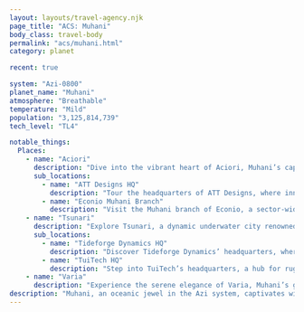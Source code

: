 ```yaml
---
layout: layouts/travel-agency.njk
page_title: "ACS: Muhani"
body_class: travel-body
permalink: "acs/muhani.html"
category: planet

recent: true

system: "Azi-0800"
planet_name: "Muhani"
atmosphere: "Breathable"
temperature: "Mild"
population: "3,125,814,739"
tech_level: "TL4"

notable_things:
  Places:
    - name: "Aciori"
      description: "Dive into the vibrant heart of Aciori, Muhani’s capital, nestled within a dazzling coral reef. Genetically modified corals bloom with oxygen, creating a kaleidoscope of bioluminescent hues. Stroll through kelp forests and mossy fields in place of traditional parks, or marvel at the coral-crafted architecture that defines this underwater metropolis. A hub for culture and tourism, Aciori offers an unforgettable aquatic adventure."
      sub_locations:
        - name: "ATT Designs HQ"
          description: "Tour the headquarters of ATT Designs, where innovative cargo ships are crafted. Explore their showroom to see the robust, practical vessels that power interstellar trade."
        - name: "Econio Muhani Branch"
          description: "Visit the Muhani branch of Econio, a sector-wide leader in affordable spacecraft. Their local showroom showcases budget-friendly ships designed for accessibility, welcoming travelers to explore their practical designs."
    - name: "Tsunari"
      description: "Explore Tsunari, a dynamic underwater city renowned for its cutting-edge spaceship manufacturing. Set against a backdrop of coral-lined domes, Tsunari’s submersible-friendly waters allow visitors to witness propulsion tests firsthand. A haven for tech enthusiasts, this city blends innovation with the serene beauty of Muhani’s seas."
      sub_locations:
        - name: "Tideforge Dynamics HQ"
          description: "Discover Tideforge Dynamics’ headquarters, where experimental submersible technology is born. Guided tours showcase their pioneering designs, perfect for tech-savvy travelers."
        - name: "TuiTech HQ"
          description: "Step into TuiTech’s headquarters, a hub for rugged, military-grade spacecraft. Their visitor center offers insights into durable ship designs built for the stars."
    - name: "Varia"
      description: "Experience the serene elegance of Varia, Muhani’s governmental seat, where sleek coral-and-glass structures house the Muhani Accord. Limited guided tours offer a glimpse into the planet’s political heart, set amidst tranquil underwater gardens and bioluminescent coral displays."
description: "Muhani, an oceanic jewel in the Azi system, captivates with its endless seas and vibrant underwater cities. Protected within vast bubble domes, billions thrive amidst coral-crafted streets and bioluminescent kelp forests. The native Sareth, with their fluid forms and tranquil demeanor, infuse the planet with a unique rhythm, welcoming travelers to explore their aquatic paradise. From Aciori’s radiant reefs to Tsunari’s innovative shipyards, Muhani offers a blend of natural beauty and technological wonder. Whether strolling through glowing coral parks or touring cutting-edge spacecraft facilities, your journey to Muhani promises awe beneath the waves."
---
```

